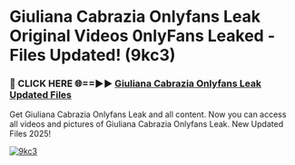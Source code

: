 # Giuliana Cabrazia Onlyfans Leak Original Videos 0nlyFans Leaked - Files Updated! (9kc3)

<h3>🔴 CLICK HERE 🌐==►► <a href="https://tinyurl.com/2jnfzry5" rel="nofollow">Giuliana Cabrazia Onlyfans Leak Updated Files</a></h3>

Get Giuliana Cabrazia Onlyfans Leak and all content. Now you can access all videos and pictures of Giuliana Cabrazia Onlyfans Leak. New Updated Files 2025!

[![9kc3](https://i.imgur.com/GyGTBgg.gif)](https://tinyurl.com/2jnfzry5)
